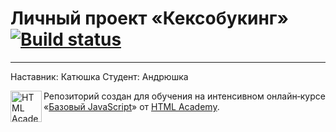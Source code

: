 # Личный проект «Кексобукинг» [![Build status][travis-image]][travis-url]

---

Наставник: Катюшка
Студент: Андрюшка

<a href="https://htmlacademy.ru/intensive/javascript"><img align="left" width="50" height="50" title="HTML Academy" src="https://up.htmlacademy.ru/static/img/intensive/javascript/logo-for-github.svg"></a>

Репозиторий создан для обучения на интенсивном онлайн‑курсе «[Базовый JavaScript](https://htmlacademy.ru/intensive/javascript)» от [HTML Academy](https://htmlacademy.ru).

[travis-image]: https://travis-ci.org/htmlacademy-javascript/215761-keksobooking.svg?branch=master
[travis-url]: https://travis-ci.org/htmlacademy-javascript/215761-keksobooking
